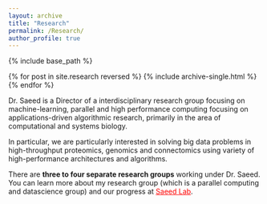 ```yaml
---
layout: archive
title: "Research"
permalink: /Research/
author_profile: true
---
```


{% include base_path %}

{% for post in site.research reversed %}
  {% include archive-single.html %}
{% endfor %}

Dr. Saeed is a Director of a interdisciplinary research group focusing on machine-learning, parallel and high performance computing focusing on applications-driven algorithmic research, primarily in the area of computational and systems biology. 

In particular, we are particularly interested in solving big data problems in high-throughput proteomics, genomics and connectomics using variety of high-performance architectures and algorithms.

There are **three to four separate research groups** working under Dr. Saeed. You can learn more about my research group (which is a parallel computing and datascience group) and our progress at <a href="https://saeedlab.cis.fiu.edu/" target="_blank" style="color:#FF0000;">Saeed Lab</a>.


